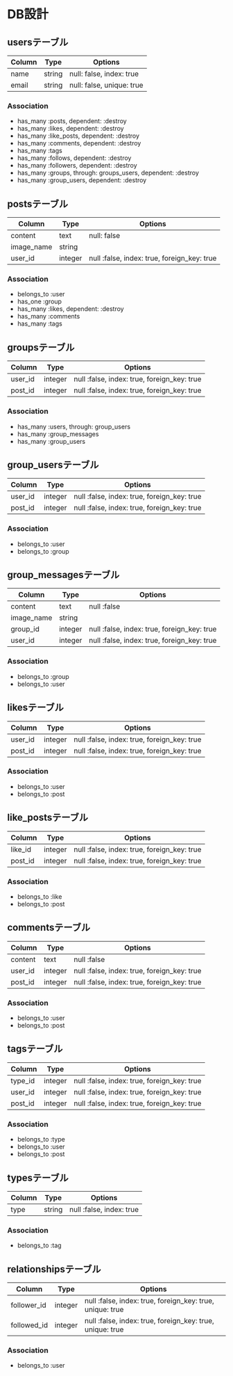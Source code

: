 # DB設計

## usersテーブル

|Column|Type|Options|
|------|----|-------|
|name|string|null: false, index: true|
|email|string|null: false, unique: true|

### Association
- has_many :posts, dependent: :destroy
- has_many :likes, dependent: :destroy
- has_many :like_posts, dependent: :destroy
- has_many :comments, dependent: :destroy
- has_many :tags
- has_many :follows, dependent: :destroy
- has_many :followers, dependent: :destroy
- has_many :groups, through: groups_users, dependent: :destroy
- has_many :group_users, dependent: :destroy


## postsテーブル

|Column|Type|Options|
|------|----|-------|
|content|text|null: false|
|image_name|string||
|user_id|integer|null :false, index: true, foreign_key: true|

### Association
- belongs_to :user
- has_one    :group
- has_many   :likes, dependent: :destroy
- has_many   :comments
- has_many   :tags


## groupsテーブル

|Column|Type|Options|
|------|----|-------|
|user_id|integer|null :false, index: true, foreign_key: true|
|post_id|integer|null :false, index: true, foreign_key: true|

### Association
- has_many :users, through: group_users
- has_many :group_messages
- has_many :group_users


## group_usersテーブル

|Column|Type|Options|
|------|----|-------|
|user_id|integer|null :false, index: true, foreign_key: true|
|post_id|integer|null :false, index: true, foreign_key: true|

### Association
- belongs_to :user
- belongs_to :group


## group_messagesテーブル

|Column|Type|Options|
|------|----|-------|
|content|text|null :false|
|image_name|string||
|group_id|integer|null :false, index: true, foreign_key: true|
|user_id|integer|null :false, index: true, foreign_key: true|

### Association
- belongs_to :group
- belongs_to :user


## likesテーブル

|Column|Type|Options|
|------|----|-------|
|user_id|integer|null :false, index: true, foreign_key: true|
|post_id|integer|null :false, index: true, foreign_key: true|

### Association
- belongs_to :user
- belongs_to :post

## like_postsテーブル

|Column|Type|Options|
|------|----|-------|
|like_id|integer|null :false, index: true, foreign_key: true|
|post_id|integer|null :false, index: true, foreign_key: true|

### Association
- belongs_to :like
- belongs_to :post


## commentsテーブル

|Column|Type|Options|
|------|----|-------|
|content|text|null :false|
|user_id|integer|null :false, index: true, foreign_key: true|
|post_id|integer|null :false, index: true, foreign_key: true|

### Association
- belongs_to :user
- belongs_to :post


## tagsテーブル

|Column|Type|Options|
|------|----|-------|
|type_id|integer|null :false, index: true, foreign_key: true|
|user_id|integer|null :false, index: true, foreign_key: true|
|post_id|integer|null :false, index: true, foreign_key: true|

### Association
- belongs_to :type
- belongs_to :user
- belongs_to :post


## typesテーブル

|Column|Type|Options|
|------|----|-------|
|type|string|null :false, index: true|

### Association
- belongs_to :tag


## relationshipsテーブル

|Column|Type|Options|
|------|----|-------|
|follower_id|integer|null :false, index: true, foreign_key: true, unique: true|
|followed_id|integer|null :false, index: true, foreign_key: true, unique: true|

### Association
- belongs_to :user
















